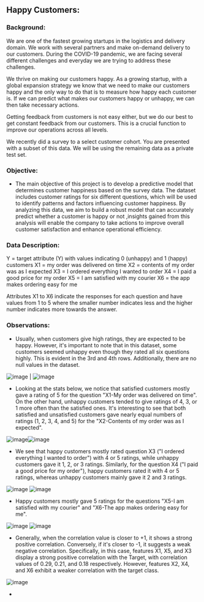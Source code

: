 ## **Happy Customers:**

### Background:

We are one of the fastest growing startups in the logistics and delivery domain. We work with several partners and make on-demand delivery to our customers. During the COVID-19 pandemic, we are facing several different challenges and everyday we are trying to address these challenges.

We thrive on making our customers happy. As a growing startup, with a global expansion strategy we know that we need to make our customers happy and the only way to do that is to measure how happy each customer is. If we can predict what makes our customers happy or unhappy, we can then take necessary actions.

Getting feedback from customers is not easy either, but we do our best to get constant feedback from our customers. This is a crucial function to improve our operations across all levels.

We recently did a survey to a select customer cohort. You are presented with a subset of this data. We will be using the remaining data as a private test set.

### **Objective:**

* The main objective of this project is to develop a predictive model that determines customer happiness based on the survey data. The dataset includes customer ratings for six different questions, which will be used to identify patterns and factors influencing customer happiness. By analyzing this data, we aim to build a robust model that can accurately predict whether a customer is happy or not ,insights gained from this analysis will enable the company to take actions to improve overall customer satisfaction and enhance operational efficiency.

### **Data Description:**

Y = target attribute (Y) with values indicating 0 (unhappy) and 1 (happy) customers
X1 = my order was delivered on time
X2 = contents of my order was as I expected
X3 = I ordered everything I wanted to order
X4 = I paid a good price for my order
X5 = I am satisfied with my courier
X6 = the app makes ordering easy for me

Attributes X1 to X6 indicate the responses for each question and have values from 1 to 5 where the smaller number indicates less and the higher number indicates more towards the answer.

### **Observations:**
*  Usually, when customers give high ratings, they are expected to be happy. However, it's important to note that in this dataset, some customers seemed unhappy even though they rated all six questions highly. This is evident in the 3rd and 4th rows. Additionally, there are no null values in the dataset.
  
![image](https://github.com/skreddypalvai/aKX3V0vGhGihpb1s/assets/137756791/fb0621b1-3597-4560-be4c-8181baa5be9e) | ![image](https://github.com/skreddypalvai/aKX3V0vGhGihpb1s/assets/137756791/a63b0558-2b76-470b-886e-2ae8c1b633a3)

*  Looking at the stats below, we notice that satisfied customers mostly gave a rating of 5 for the question "X1-My order was delivered on time". On the other hand, unhappy customers tended to give ratings of 4, 3, or 1 more often than the satisfied ones. It's interesting to see that both satisfied and unsatisfied customers gave nearly equal numbers of ratings (1, 2, 3, 4, and 5) for the "X2-Contents of my order was as I expected".

![image](https://github.com/skreddypalvai/aKX3V0vGhGihpb1s/assets/137756791/c8440f6c-40ca-4939-a71c-4428f4684fe3)![image](https://github.com/skreddypalvai/aKX3V0vGhGihpb1s/assets/137756791/04410023-3ada-455a-b9b4-eb4fd0281d8f)

*  We see that happy customers mostly rated question X3 ("I ordered everything I wanted to order") with 4 or 5 ratings, while unhappy customers gave it 1, 2, or 3 ratings. Similarly, for the question X4 ("I paid a good price for my order"), happy customers rated it with 4 or 5 ratings, whereas unhappy customers mainly gave it 2 and 3 ratings.

![image](https://github.com/skreddypalvai/aKX3V0vGhGihpb1s/assets/137756791/483a0b52-bad6-43d0-a86f-928d617eb918) ![image](https://github.com/skreddypalvai/aKX3V0vGhGihpb1s/assets/137756791/5b42f696-d940-4c63-8802-6ebac63f5ed5)

*  Happy customers mostly gave 5 ratings for the questions "X5-I am satisfied with my courier" and "X6-The app makes ordering easy for me".

![image](https://github.com/skreddypalvai/aKX3V0vGhGihpb1s/assets/137756791/177935fa-928a-472e-9125-59672709e866) ![image](https://github.com/skreddypalvai/aKX3V0vGhGihpb1s/assets/137756791/e0dca73f-d3b4-4abd-807c-501e054184b3)

*  Generally, when the correlation value is closer to +1, it shows a strong positive correlation. Conversely, if it's closer to -1, it suggests a weak negative correlation. Specifically, in this case, features X1, X5, and X3 display a strong positive correlation with the Target, with correlation values of 0.29, 0.21, and 0.18 respectively. However, features X2, X4, and X6 exhibit a weaker correlation with the target class.

![image](https://github.com/skreddypalvai/aKX3V0vGhGihpb1s/assets/137756791/6f9006f1-e544-4aef-85eb-80fc56892f56)

*  
